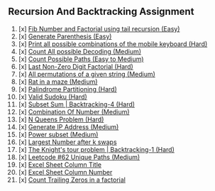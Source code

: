## Recursion And Backtracking Assignment

01. [x]   [Fib Number and Factorial using tail recursion (Easy)](https://github.com/R-I-T-I-K/CP_CipherSchools/blob/main/Day%202/Assignment/Fib%26Fac-TailRecur.cpp)
02. [x]   [Generate Parenthesis (Easy)](https://github.com/R-I-T-I-K/CP_CipherSchools/blob/main/Day%202/Assignment/GenerateParathesis.cpp)
03. [x]   [Print all possible combinations of the mobile keyboard (Hard)](https://github.com/R-I-T-I-K/CP_CipherSchools/blob/main/Day%202/Assignment/Keypad.cpp)
04. [x]   [Count All possible Decoding (Medium)](https://github.com/R-I-T-I-K/CP_CipherSchools/blob/main/Day%202/Assignment/PossibleDecoding.cpp)
05. [x]   [Count Possible Paths (Easy to Medium)](https://github.com/R-I-T-I-K/CP_CipherSchools/blob/main/Day%202/Assignment/PossiblePaths.cpp)
06. [x]   [Last Non-Zero Digit Factorial (Hard)](https://github.com/R-I-T-I-K/CP_CipherSchools/blob/main/Day%202/Assignment/LastNonZeroDigit.cpp)
07. [x]   [All permutations of a given string (Medium)](https://github.com/R-I-T-I-K/CP_CipherSchools/blob/main/Day%202/Assignment/PermutString.cpp)
08. [x]   [Rat in a maze (Medium)](https://github.com/R-I-T-I-K/CP_CipherSchools/blob/main/Day%202/Assignment/RatInMaze.cpp)
09. [x]   [Palindrome Partitioning (Hard)](https://github.com/R-I-T-I-K/CP_CipherSchools/blob/main/Day%202/Assignment/PalindromePartition.cpp)
10. [x]   [Valid Sudoku (Hard)](https://github.com/R-I-T-I-K/CP_CipherSchools/blob/main/Day%202/Assignment/ValidSudoku.cpp)
11. [x]   [Subset Sum | Backtracking-4 (Hard)](https://github.com/R-I-T-I-K/CP_CipherSchools/blob/main/Day%202/Assignment/SubsetSum.cpp)
12. [x]   [Combination Of Number (Medium)](https://github.com/R-I-T-I-K/CP_CipherSchools/blob/main/Day%202/Assignment/CombNumber.cpp)
13. [x]   [N Queens Problem (Hard)](https://github.com/R-I-T-I-K/CP_CipherSchools/blob/main/Day%202/Assignment/NQueens.cpp)
14. [x]   [Generate IP Address (Medium)](https://github.com/R-I-T-I-K/CP_CipherSchools/blob/main/Day%202/Assignment/GenerateIP.cpp)
15. [x]   [Power subset (Medium)](https://github.com/R-I-T-I-K/CP_CipherSchools/blob/main/Day%202/Assignment/PowerSubset.cpp)
16. [x]   [Largest Number after k swaps](https://github.com/R-I-T-I-K/CP_CipherSchools/blob/main/Day%202/Assignment/LargestNumberAfterSwaps.cpp)
17. [x]   [The Knight's tour problem | Backtracking-1 (Hard)](https://github.com/R-I-T-I-K/CP_CipherSchools/blob/main/Day%202/Assignment/Knight.cpp)
18. [x]   [Leetcode #62 Unique Paths (Medium)](https://github.com/R-I-T-I-K/CP_CipherSchools/blob/main/Day%202/Assignment/UniquePaths.cpp)
19. [x]   [Excel Sheet Column Title](https://github.com/R-I-T-I-K/CP_CipherSchools/blob/main/Day%202/Assignment/ColumnTitle.cpp)
20. [x]   [Excel Sheet Column Number](https://github.com/R-I-T-I-K/CP_CipherSchools/blob/main/Day%202/Assignment/ColumnNumber.cpp)
21. [x]   [Count Trailing Zeros in a factorial](https://github.com/R-I-T-I-K/CP_CipherSchools/blob/main/Day%202/Assignment/TrailingZeroes.cpp)
